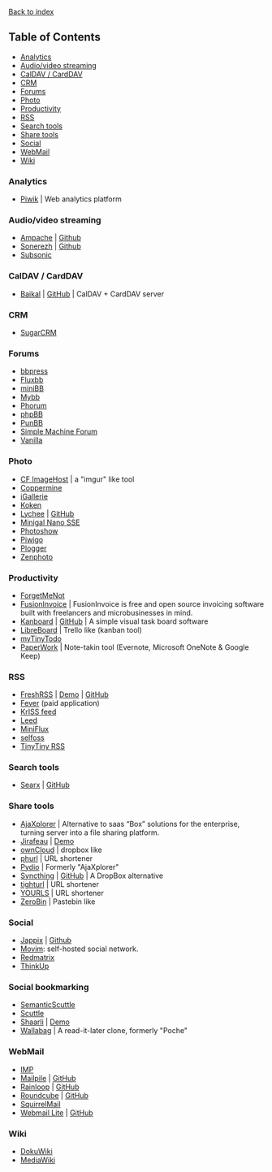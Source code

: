 [Back to index](../README.md)

## Table of Contents

- [Analytics](#analytics)
- [Audio/video streaming](#audiovideo-streaming)
- [CalDAV / CardDAV](#caldav--carddav)
- [CRM](#crm)
- [Forums](#forums)
- [Photo](#photo)
- [Productivity](#productivity)
- [RSS](#rss)
- [Search tools](#search-tools)
- [Share tools](#share-tools)
- [Social](#social)
- [WebMail](#webmail)
- [Wiki](#wiki)


### Analytics
  - [Piwik](http://piwik.org) | Web analytics platform

### Audio/video streaming
  - [Ampache](http://ampache.org/) | [Github](https://github.com/ampache/ampache)
  - [Sonerezh](https://www.sonerezh.bzh/) | [Github](https://github.com/Sonerezh/sonerezh)
  - [Subsonic](http://www.subsonic.org)

### CalDAV / CardDAV
  - [Baikal](http://baikal-server.com) | [GitHub](https://github.com/netgusto/Baikal) | CalDAV + CardDAV server

### CRM
  - [SugarCRM](http://www.sugarcrm.com/)

### Forums
  - [bbpress](https://bbpress.org)
  - [Fluxbb](http://fluxbb.org)
  - [miniBB](http://www.minibb.com)
  - [Mybb](http://www.mybb.com)
  - [Phorum](http://www.phorum.org/)
  - [phpBB](https://www.phpbb.com/)
  - [PunBB](http://punbb.informer.com/)
  - [Simple Machine Forum](http://simplemachines.org/)
  - [Vanilla](http://vanillaforums.org/)

### Photo
  - [CF ImageHost](http://www.codefuture.co.uk/projects/imagehost/) | a "imgur" like tool
  - [Coppermine](http://coppermine-gallery.net/)
  - [iGallerie](http://www.igalerie.org)
  - [Koken](http://koken.me)
  - [Lychee](http://lychee.electerious.com/) | [GitHub](https://github.com/electerious/Lychee)
  - [Minigal Nano SSE](https://github.com/sebsauvage/MinigalNano)
  - [Photoshow](http://www.photoshow-gallery.com/)
  - [Piwigo](http://piwigo.org/)
  - [Plogger](http://www.plogger.org/)
  - [Zenphoto](http://www.zenphoto.org)

### Productivity
  - [ForgetMeNot](https://github.com/hswolff/forgetmenot)
  - [FusionInvoice](http://fusioninvoice.com/) | FusionInvoice is free and open source invoicing software built with freelancers and microbusinesses in mind.
  - [Kanboard](http://kanboard.net) | [GitHub](https://github.com/fguillot/kanboard) | A simple visual task board software
  - [LibreBoard](https://github.com/libreboard/libreboard) | Trello like (kanban tool)
  - [myTinyTodo](http://www.mytinytodo.net/)
  - [PaperWork](https://github.com/twostairs/paperwork) | Note-takin tool (Evernote, Microsoft OneNote & Google Keep)

### RSS
  - [FreshRSS](http://freshrss.org) | [Demo](http://demo.freshrss.org/) | [GitHub](https://github.com/FreshRSS/FreshRSS)
  - [Fever](http://www.feedafever.com/) (paid application)
  - [KrISS feed](http://tontof.net/kriss/feed/)  
  - [Leed](http://projet.idleman.fr/leed/)
  - [MiniFlux](http://miniflux.net/)  
  - [selfoss](http://selfoss.aditu.de/)
  - [TinyTiny RSS](http://tt-rss.org/redmine/projects/tt-rss/wiki)

### Search tools
  - [Searx](https://searx.me) | [GitHub](https://github.com/asciimoo/searx)

### Share tools
  - [AjaXplorer](http://ajaxplorer.info/) | Alternative to saas “Box” solutions for the enterprise, turning server into a file sharing platform.
  - [Jirafeau](https://gitlab.com/mojo42/Jirafeau/wikis/home) | [Demo](http://jirafeau.net)
  - [ownCloud](owncloud.org) | dropbox like
  - [phurl](https://code.google.com/p/phurl/) | URL shortener
  - [Pydio](https://pyd.io) | Formerly "AjaXplorer"
  - [Syncthing](http://syncthing.net) | [GitHub](https://github.com/syncthing/syncthing) | A DropBox alternative
  - [tighturl](http://tighturl.com/project/p/tighturl/) | URL shortener
  - [YOURLS](http://yourls.org/) | URL shortener
  - [ZeroBin](http://sebsauvage.net/wiki/doku.php?id=php:zerobin) | Pastebin like

### Social
  - [Jappix](https://jappix.org) | [Github](https://github.com/jappix/jappix)
  - [Movim](http://movim.eu/?q=mainPage): self-hosted social network.
  - [Redmatrix](https://redmatrix.me)
  - [ThinkUp](https://www.thinkup.com/)

### Social bookmarking
  - [SemanticScuttle](http://semanticscuttle.sourceforge.net)
  - [Scuttle](http://sourceforge.net/projects/scuttle/)
  - [Shaarli](http://sebsauvage.net/wiki/doku.php?id=php:shaarli) | [Demo](http://sebsauvage.net/links/)
  - [Wallabag](http://www.wallabag.org/) | A read-it-later clone, formerly "Poche"

### WebMail
  - [IMP](http://www.horde.org/apps/imp/)
  - [Mailpile](https://www.mailpile.is) | [GitHub](https://github.com/mailpile/Mailpile)
  - [Rainloop](http://www.rainloop.net) | [GitHub](https://github.com/RainLoop/rainloop-webmail)
  - [Roundcube](http://www.roundcube.net/) | [GitHub](https://github.com/roundcube/roundcubemail)
  - [SquirrelMail](http://www.squirrelmail.org/)
  - [Webmail Lite](http://afterlogic.org/webmail-lite) | [GitHub](https://github.com/afterlogic/webmail-lite)

### Wiki
  - [DokuWiki](https://www.dokuwiki.org/dokuwiki)
  - [MediaWiki](http://www.mediawiki.org/)
